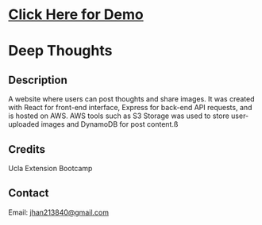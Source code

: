 # [Click Here for Demo](3.136.110.185)

# Deep Thoughts

## Description
A website where users can post thoughts and share images. It was created with React for front-end interface, Express for back-end API requests, and is hosted on AWS. AWS tools such as S3 Storage was used to store user-uploaded images and DynamoDB for post content.ß

## Credits
Ucla Extension Bootcamp

## Contact
Email: jhan213840@gmail.com